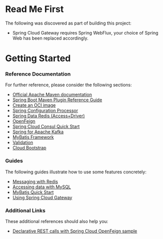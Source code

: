 # Read Me First

The following was discovered as part of building this project:

* Spring Cloud Gateway requires Spring WebFlux, your choice of Spring Web has been replaced
  accordingly.

# Getting Started

### Reference Documentation

For further reference, please consider the following sections:

* [Official Apache Maven documentation](https://maven.apache.org/guides/index.html)
* [Spring Boot Maven Plugin Reference Guide](https://docs.spring.io/spring-boot/docs/2.4.7/maven-plugin/reference/html/)
* [Create an OCI image](https://docs.spring.io/spring-boot/docs/2.4.7/maven-plugin/reference/html/#build-image)
* [Spring Configuration Processor](https://docs.spring.io/spring-boot/docs/2.5.1/reference/htmlsingle/#configuration-metadata-annotation-processor)
* [Spring Data Redis (Access+Driver)](https://docs.spring.io/spring-boot/docs/2.5.1/reference/htmlsingle/#boot-features-redis)
* [OpenFeign](https://docs.spring.io/spring-cloud-openfeign/docs/current/reference/html/)
* [Spring Cloud Consul Quick Start](https://docs.spring.io/spring-cloud-consul/docs/current/reference/html/#distributed-configuration-usage)
* [Spring for Apache Kafka](https://docs.spring.io/spring-boot/docs/2.5.1/reference/htmlsingle/#boot-features-kafka)
* [MyBatis Framework](https://mybatis.org/spring-boot-starter/mybatis-spring-boot-autoconfigure/)
* [Validation](https://docs.spring.io/spring-boot/docs/2.5.1/reference/htmlsingle/#boot-features-validation)
* [Cloud Bootstrap](https://spring.io/projects/spring-cloud-commons)

### Guides

The following guides illustrate how to use some features concretely:

* [Messaging with Redis](https://spring.io/guides/gs/messaging-redis/)
* [Accessing data with MySQL](https://spring.io/guides/gs/accessing-data-mysql/)
* [MyBatis Quick Start](https://github.com/mybatis/spring-boot-starter/wiki/Quick-Start)
* [Using Spring Cloud Gateway](https://github.com/spring-cloud-samples/spring-cloud-gateway-sample)

### Additional Links

These additional references should also help you:

* [Declarative REST calls with Spring Cloud OpenFeign sample](https://github.com/spring-cloud-samples/feign-eureka)

